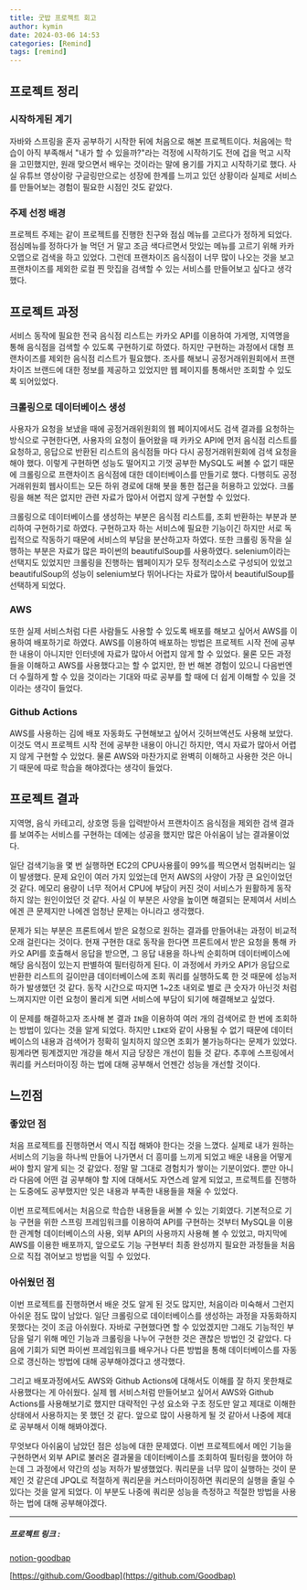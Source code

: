 ```yaml
---
title: 굿밥 프로젝트 회고
author: kymin
date: 2024-03-06 14:53
categories: [Remind]
tags: [remind]
---
```


## 프로젝트 정리

### 시작하게된 계기

자바와 스프링을 혼자 공부하기 시작한 뒤에 처음으로 해본 프로젝트이다. 처음에는 학습이 아직 부족해서 "내가 할 수 있을까?"라는 걱정에 시작하기도 전에 겁을 먹고 시작을 고민했지만, 원래 맞으면서 배우는 것이라는 말에 용기를 가지고 시작하기로 했다. 사실 유튜브 영상이랑 구글링만으로는 성장에 한계를 느끼고 있던 상황이라 실제로 서비스를 만들어보는 경험이 필요한 시점인 것도 같았다.

### 주제 선정 배경

프로젝트 주제는 같이 프로젝트를 진행한 친구와 점심 메뉴를 고르다가 정하게 되었다. 점심메뉴를 정하다가 늘 먹던 거 말고 조금 색다르면서 맛있는 메뉴를 고르기 위해 카카오맵으로 검색을 하고 있었다. 그런데 프랜차이즈 음식점이 너무 많이 나오는 것을 보고 프랜차이즈를 제외한 로컬 찐 맛집을 검색할 수 있는 서비스를 만들어보고 싶다고 생각했다.

## 프로젝트 과정

서비스 동작에 필요한 전국 음식점 리스트는 카카오 API를 이용하여 가게명, 지역명을 통해 음식점을 검색할 수 있도록 구현하기로 하였다. 하지만 구현하는 과정에서 대형 프랜차이즈를 제외한 음식점 리스트가 필요했다. 조사를 해보니 공정거래위원회에서 프랜차이즈 브랜드에 대한 정보를 제공하고 있었지만 웹 페이지를 통해서만 조회할 수 있도록 되어있었다.

### 크롤링으로 데이터베이스 생성

사용자가 요청을 보냈을 때에 공정거래위원회의 웹 페이지에서도 검색 결과를 요청하는 방식으로 구현한다면, 사용자의 요청이 들어왔을 때 카카오 API에 먼저 음식점 리스트를 요청하고, 응답으로 반환된 리스트의 음식점들 마다 다시 공정거래위원회에 검색 요청을 해야 했다. 이렇게 구현하면 성능도 떨어지고 기껏 공부한 MySQL도 써볼 수 없기 때문에 크롤링으로 프랜차이즈 음식점에 대한 데이터베이스를 만들기로 했다. 다행히도 공정거래위원회 웹사이트는 모든 하위 경로에 대해 봇을 통한 접근을 허용하고 있었다. 크롤링을 해본 적은 없지만 관련 자료가 많아서 어렵지 않게 구현할 수 있었다.

크롤링으로 데이터베이스를 생성하는 부분은 음식점 리스트를, 조회 반환하는 부분과 분리하여 구현하기로 하였다. 구현하고자 하는 서비스에 필요한 기능이긴 하지만 서로 독립적으로 작동하기 때문에 서비스의 부담을 분산하고자 하였다. 또한 크롤링 동작을 실행하는 부분은 자료가 많은 파이썬의 beautifulSoup를 사용하였다. selenium이라는 선택지도 있었지만 크롤링을 진행하는 웹페이지가 모두 정적리소스로 구성되어 있었고 beautifulSoup의 성능이 selenium보다 뛰어나다는 자료가 많아서 beautifulSoup를 선택하게 되었다.

### AWS

또한 실제 서비스처럼 다른 사람들도 사용할 수 있도록 배포를 해보고 싶어서 AWS를 이용하여 배포하기로 하였다. AWS를 이용하여 배포하는 방법은 프로젝트 시작 전에 공부한 내용이 아니지만 인터넷에 자료가 많아서 어렵지 않게 할 수 있었다. 물론 모든 과정들을 이해하고 AWS를 사용했다고는 할 수 없지만, 한 번 해본 경험이 있으니 다음번엔 더 수월하게 할 수 있을 것이라는 기대와 따로 공부를 할 때에 더 쉽게 이해할 수 있을 것이라는 생각이 들었다.

### Github Actions

AWS를 사용하는 김에 배포 자동화도 구현해보고 싶어서 깃허브액션도 사용해 보았다. 이것도 역시 프로젝트 시작 전에 공부한 내용이 아니긴 하지만, 역시 자료가 많아서 어렵지 않게 구현할 수 있었다. 물론 AWS와 마찬가지로 완벽히 이해하고 사용한 것은 아니기 때문에 따로 학습을 해야겠다는 생각이 들었다.

## 프로젝트 결과

지역명, 음식 카테고리, 상호명 등을 입력받아서 프랜차이즈 음식점을 제외한 검색 결과를 보여주는 서비스를 구현하는 데에는 성공을 했지만 많은 아쉬움이 남는 결과물이었다.

일단 검색기능을 몇 번 실행하면 EC2의 CPU사용률이 99%를 찍으면서 멈춰버리는 일이 발생했다. 문제 요인이 여러 가지 있었는데 먼저 AWS의 사양이 가장 큰 요인이었던 것 같다. 메모리 용량이 너무 적어서 CPU에 부담이 커진 것이 서비스가 원활하게 동작하지 않는 원인이었던 것 같다. 사실 이 부분은 사양을 높이면 해결되는 문제여서 서비스에겐 큰 문제지만 나에겐 엄청난 문제는 아니라고 생각했다.

문제가 되는 부분은 프론트에서 받은 요청으로 원하는 결과를 만들어내는 과정이 비교적 오래 걸린다는 것이다. 현재 구현한 대로 동작을 한다면 프론트에서 받은 요청을 통해 카카오 API를 호출해서 응답을 받으면, 그 응답 내용을 하나씩 순회하며 데이터베이스에 해당 음식점이 있는지 판별하여 필터링하게 된다. 이 과정에서 카카오 API가 응답으로 반환한 리스트의 길이만큼 데이터베이스에 조회 쿼리를 실행하도록 한 것 때문에 성능저하가 발생했던 것 같다. 동작 시간으로 따지면 1~2초 내외로 별로 큰 숫자가 아닌것 처럼 느껴지지만 이런 요청이 몰리게 되면 서비스에 부담이 되기에 해결해보고 싶었다.

이 문제를 해결하고자 조사해 본 결과 `IN`을 이용하여 여러 개의 검색어로 한 번에 조회하는 방법이 있다는 것을 알게 되었다. 하지만 `LIKE`와 같이 사용될 수 없기 때문에 데이터베이스의 내용과 검색어가 정확히 일치하지 않으면 조회가 불가능하다는 문제가 있었다. 핑계라면 핑계겠지만 개강을 해서 지금 당장은 개선이 힘들 것 같다. 추후에 스프링에서 쿼리를 커스터마이징 하는 법에 대해 공부해서 언젠간 성능을 개선할 것이다.

## 느낀점

### 좋았던 점

처음 프로젝트를 진행하면서 역시 직접 해봐야 한다는 것을 느꼈다. 실제로 내가 원하는 서비스의 기능을 하나씩 만들어 나가면서 더 흥미를 느끼게 되었고 배운 내용을 어떻게 써야 할지 알게 되는 것 같았다. 정말 말 그대로 경험치가 쌓이는 기분이었다. 뿐만 아니라 다음에 어떤 걸 공부해야 할 지에 대해서도 자연스레 알게 되었고, 프로젝트를 진행하는 도중에도 공부했지만 잊은 내용과 부족한 내용들을 채울 수 있었다.

이번 프로젝트에서는 처음으로 학습한 내용들을 써볼 수 있는 기회였다. 기본적으로 기능 구현을 위한 스프링 프레임워크를 이용하여 API를 구현하는 것부터 MySQL을 이용한 관계형 데이터베이스의 사용, 외부 API의 사용까지 사용해 볼 수 있었고, 마지막에 AWS를 이용한 배포까지, 앞으로도 기능 구현부터 최종 완성까지 필요한 과정들을 처음으로 직접 겪어보고 방법을 익힐 수 있었다.

### 아쉬웠던 점

이번 프로젝트를 진행하면서 배운 것도 알게 된 것도 많지만, 처음이라 미숙해서 그런지 아쉬운 점도 많이 남았다. 일단 크롤링으로 데이터베이스를 생성하는 과정을 자동화하지 못했다는 것이 조금 아쉬웠다. 자바로 구현했다면 할 수 있었겠지만 그래도 기능적인 부담을 덜기 위해 메인 기능과 크롤링을 나누어 구현한 것은 괜찮은 방법인 것 같았다. 다음에 기회가 되면 파이썬 프레임워크를 배우거나 다른 방법을 통해 데이터베이스를 자동으로 갱신하는 방법에 대해 공부해야겠다고 생각했다.

그리고 배포과정에서도 AWS와 Github Actions에 대해서도 이해를 잘 하지 못한채로 사용했다는 게 아쉬웠다. 실제 웹 서비스처럼 만들어보고 싶어서 AWS와 Github Actions를 사용해보기로 했지만 대략적인 구성 요소와 구조 정도만 알고 제대로 이해한 상태에서 사용하지는 못 했던 것 같다. 앞으로 많이 사용하게 될 것 같아서 나중에 제대로 공부해서 이해 해봐야겠다.

무엇보다 아쉬움이 남았던 점은 성능에 대한 문제였다. 이번 프로젝트에서 메인 기능을 구현하면서 외부 API로 불러온 결과물을 데이터베이스를 조회하여 필터링을 했어야 하는데 그 과정에서 약간의 성능 저하가 발생했었다. 쿼리문을 너무 많이 실행하는 것이 문제인 것 같은데 JPQL로 적절하게 쿼리문을 커스터마이징하면 쿼리문의 실행을 줄일 수 있다는 것을 알게 되었다. 이 부분도 나중에 쿼리문 성능을 측정하고 적절한 방법을 사용하는 법에 대해 공부해야겠다.

-----

##### 프로젝트 링크 : 

[notion-goodbap](https://adaptive-foxtrot-ecd.notion.site/Goodbap-fb3dd81a25184377a673c597a818e718)

[https://github.com/Goodbap](https://github.com/Goodbap)
